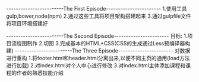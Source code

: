 ------------------------The First Episode-----------------------
1.使用工具gulp,bower,node(npm)
2.通过这些工具将项目架构搭建起来
3.通过gulpfile文件将项目环境搭建好

------------------------The Second Episode-----------------------
目标:
1.项目流程图制作
2.切图
3.完成基本的HTML+CSS(CSS的生成通过Less预编译器构建)
------------------------The Three Episode-----------------------
对数据进行重构
    1.将footer.html和header.html分离出来,以便不同主页的通用(load方法进行加载)
    2.对index.html对个人中心进行修改
    3.对index.html主体添加课程和课程的作者的熟悉技能介绍 